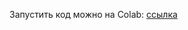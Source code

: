 Запустить код можно на Colab: [ссылка](https://colab.research.google.com/drive/1Sp4Br0ihxEhqUqgXL3EA26QfoR2Q1f8F?usp=sharing)